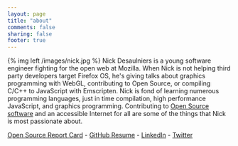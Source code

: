 ```yaml
---
layout: page
title: "about"
comments: false
sharing: false
footer: true
---
```


{% img left /images/nick.jpg %}
Nick Desaulniers is a young software engineer fighting for the open web at
Mozilla.  When Nick is not helping third party developers target Firefox OS,
he's giving talks about graphics programming with WebGL, contributing to Open
Source, or compiling C/C++ to JavaScript with Emscripten.  Nick is fond of
learning numerous programming languages, just in time compilation, high
performance JavaScript, and graphics programming.  Contributing to
[Open Source software](https://github.com/nickdesaulniers/What-Open-Source-Means-To-Me#nick-desaulniers)
and an accessible Internet for all are some of the things that Nick is
most passionate about.

[Open Source Report Card](http://osrc.dfm.io/nickdesaulniers/) - [GitHub Resume](http://resume.github.io/?nickdesaulniers) - [LinkedIn](https://www.linkedin.com/pub/nick-desaulniers/34/203/755) - [Twitter](https://twitter.com/LostOracle)


